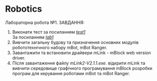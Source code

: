 # Robotics 

Лабораторна робота №1. ЗАВДАННЯ: <br>
1) Виконати тест за посиланням _[test1](https://forms.gle/NQk58Ak1iLmeTS4T8)_ <br>
За посиланням 
_[lab1](https://drive.google.com/file/d/1DDo4P__R5uvb4EN29T-SuzoJVTE9Js1A/view?usp=sharing)_<br>
2) Вивчити загальну будову та призначення основних модулів робототехнічного набору mBot, mBot Ranger.<br> 
3) Завантажити та встановити драйвери mLink - mBlock web version driver.<br>
4) Після завантаження файлу _mLink2-V2.1.1.exe._ відкрити mLink та вивчити середовище графічного програмування mBlock розробки програм для керування роботами mBot та mBot Ranger.